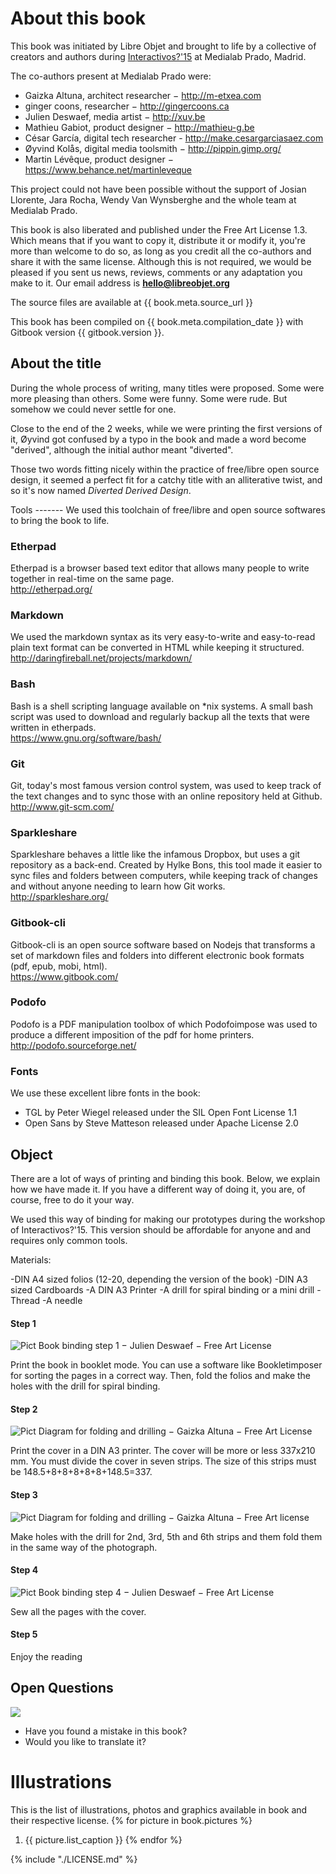 
About this book
===========

This book was initiated by Libre Objet and brought to life by a collective of creators and authors during [Interactivos?'15](http://comunidad.medialab-prado.es/en/groups/open-guide-open-objects) at Medialab Prado, Madrid.

The co-authors present at Medialab Prado were:

- Gaizka Altuna, architect researcher − http://m-etxea.com
- ginger coons, researcher − http://gingercoons.ca
- Julien Deswaef, media artist − http://xuv.be
- Mathieu Gabiot, product designer − http://mathieu-g.be
- César García, digital tech researcher - http://make.cesargarciasaez.com
- Øyvind Kolås, digital media toolsmith − http://pippin.gimp.org/
- Martin Lévêque, product designer − https://www.behance.net/martinleveque

This project could not have been possible without the support of Josian Llorente, Jara Rocha, Wendy Van Wynsberghe and the whole team at Medialab Prado.

This book is also liberated and published under the Free Art License 1.3. Which means that if you want to copy it, distribute it or modify it, you're more than welcome to do so, as long as you credit all the co-authors and
share it with the same license.
Although this is not required, we would be pleased if you sent us news, reviews, comments or any adaptation you make to it. Our email address is **hello@libreobjet.org**

The source files are available at {{ book.meta.source_url }}

This book has been compiled on {{ book.meta.compilation_date }} with Gitbook version {{ gitbook.version }}.

About the title
---------------
During the whole process of writing, many titles were proposed. Some were more pleasing than others. Some were funny. Some were rude. But somehow we could never settle for one.

Close to the end of the 2 weeks, while we were printing the first versions of it, Øyvind got confused by a typo in the book and made a word become "derived", although the initial author meant "diverted".

Those two words fitting nicely within the practice of free/libre open source design, it seemed a perfect fit for a catchy title with an alliterative twist, and so it's now named _Diverted Derived Design_.

<div class="page-break"></div>
Tools
-------
We used this toolchain of free/libre and open source softwares to bring the book to life.

### Etherpad
Etherpad is a browser based text editor that allows many people to write together in real-time on the same page.  
http://etherpad.org/

### Markdown
We used the markdown syntax as its very easy-to-write and easy-to-read plain text format can be converted in HTML while keeping it structured.   http://daringfireball.net/projects/markdown/

### Bash
Bash is a shell scripting language available on \*nix systems. A small bash script was used to download and regularly backup all the texts that were written in etherpads.  
https://www.gnu.org/software/bash/

### Git
Git, today's most famous version control system, was used to keep track of the text changes and to sync those with an online repository held at Github.   http://www.git-scm.com/

### Sparkleshare
Sparkleshare behaves a little like the infamous Dropbox, but uses a git repository as a back-end. Created by Hylke Bons, this tool made it easier to sync files and folders between computers, while keeping track of changes and without anyone needing to learn how Git works.  
http://sparkleshare.org/  

### Gitbook-cli
Gitbook-cli is an open source software based on Nodejs that transforms a set of markdown files and folders into different electronic book formats (pdf, epub, mobi, html).  
https://www.gitbook.com/

### Podofo
Podofo is a PDF manipulation toolbox of which Podofoimpose was used to produce a different imposition of the pdf for home printers.  
http://podofo.sourceforge.net/

### Fonts
We use these excellent libre fonts in the book:
 - TGL by Peter Wiegel released under the SIL Open Font License 1.1
 - Open Sans by Steve Matteson released under Apache License  2.0

Object
---------

There are a lot of ways of printing and binding this book. Below, we explain how we have made it. If you have a different way of doing it, you are, of course, free to do it your way.

We used this way of binding for making our prototypes during the workshop of Interactivos?'15. This version should be affordable for anyone and and requires only common tools.

Materials:

-DIN A4 sized folios (12-20, depending the version of the book)
-DIN A3 sized Cardboards
-A DIN A3 Printer
-A drill for spiral binding or a mini drill
-Thread
-A needle

#### Step 1
![**Pict** _Book binding step 1_ − Julien Deswaef − Free Art License](./images/bookbinding-1.JPG)

Print the book in booklet mode. You can use a software like Bookletimposer for sorting the pages in a correct way. Then, fold the folios and make the holes with the drill for spiral binding.

#### Step 2
![**Pict**  _Diagram for folding and drilling_ − Gaizka Altuna − Free Art License](./images/Tutorial_diagram_1.jpg)

Print the cover in a DIN A3 printer. The cover will be more or less 337x210 mm. You must divide the cover in seven strips. The size of this strips must be 148.5+8+8+8+8+8+148.5=337.


#### Step 3
![**Pict**  _Diagram for folding and drilling_ − Gaizka Altuna − Free Art license](./images/tutorial_diagram_2.jpg)

Make holes with the drill for 2nd, 3rd, 5th and 6th strips and them fold them in the same way of the photograph.


#### Step 4
![**Pict**  _Book binding step 4_ − Julien Deswaef − Free Art License](./images/bookbinding-4.JPG)

Sew all the pages with the cover.


#### Step 5
Enjoy the reading

Open Questions
-----------------------
![](./images/girl-bulle.svg)
- Have you found a mistake in this book?
- Would you like to translate it?

<span class="page-break"></span>
Illustrations
=============

This is the list of illustrations, photos and graphics available in book and their respective license.
{% for picture in book.pictures %}
  1. {{ picture.list_caption }}
{% endfor %}

<span class="page-break"></span>
{% include "./LICENSE.md" %}
